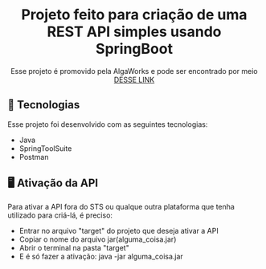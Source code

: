 <h1 align="center">Projeto feito para criação de uma REST API simples usando SpringBoot</h1>

<p align="center">Esse projeto é promovido pela AlgaWorks e pode ser encontrado por meio <a href="https://www.youtube.com/watch?v=9GWK9A79tEc">DESSE LINK</a></p>

## 🚀 Tecnologias
Esse projeto foi desenvolvido com as seguintes tecnologias:

- Java
- SpringToolSuite
- Postman

## 🖥️ Ativação da API
Para ativar a API fora do STS ou qualque outra plataforma que tenha utilizado para criá-lá, é preciso:

- Entrar no arquivo "target" do projeto que deseja ativar a API 
- Copiar o nome do arquivo jar(alguma_coisa.jar) 
- Abrir o terminal na pasta "target"
- E é só fazer a ativação: java -jar alguma_coisa.jar
